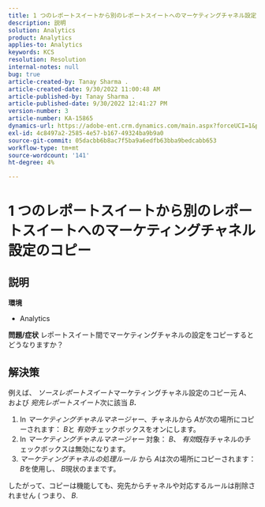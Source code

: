 ```yaml
---
title: 1 つのレポートスイートから別のレポートスイートへのマーケティングチャネル設定のコピー
description: 説明
solution: Analytics
product: Analytics
applies-to: Analytics
keywords: KCS
resolution: Resolution
internal-notes: null
bug: true
article-created-by: Tanay Sharma .
article-created-date: 9/30/2022 11:00:48 AM
article-published-by: Tanay Sharma .
article-published-date: 9/30/2022 12:41:27 PM
version-number: 3
article-number: KA-15865
dynamics-url: https://adobe-ent.crm.dynamics.com/main.aspx?forceUCI=1&pagetype=entityrecord&etn=knowledgearticle&id=1c0d961e-af40-ed11-9db1-0022480868ff
exl-id: 4c8497a2-2585-4e57-b167-49324ba9b9a0
source-git-commit: 05dacbb6b8ac7f5ba9a6edfb63bba9bedcabb653
workflow-type: tm+mt
source-wordcount: '141'
ht-degree: 4%

---
```


# 1 つのレポートスイートから別のレポートスイートへのマーケティングチャネル設定のコピー

## 説明

<b>環境</b>
- Analytics



<b>問題/症状</b>
レポートスイート間でマーケティングチャネルの設定をコピーするとどうなりますか？


## 解決策


例えば、 *ソースレポートスイート*&#x200B;マーケティングチャネル設定のコピー元 *A*、および *宛先レポートスイート*&#x200B;次に該当 *B<b>*.</b>

1. In *マーケティングチャネルマネージャー*、チャネルから *A*&#x200B;が次の場所にコピーされます： *B*&#x200B;と *有効*&#x200B;チェックボックスをオンにします。
2. In *マーケティングチャネルマネージャー* 対象： *B*、 *有効*&#x200B;既存チャネルのチェックボックスは無効になります。
3. *マーケティングチャネルの処理ルール* から *A*&#x200B;は次の場所にコピーされます： *B*&#x200B;を使用し、 *B*&#x200B;現状のままです。


したがって、コピーは機能しても、宛先からチャネルや対応するルールは削除されません ( つまり、 *B*.
